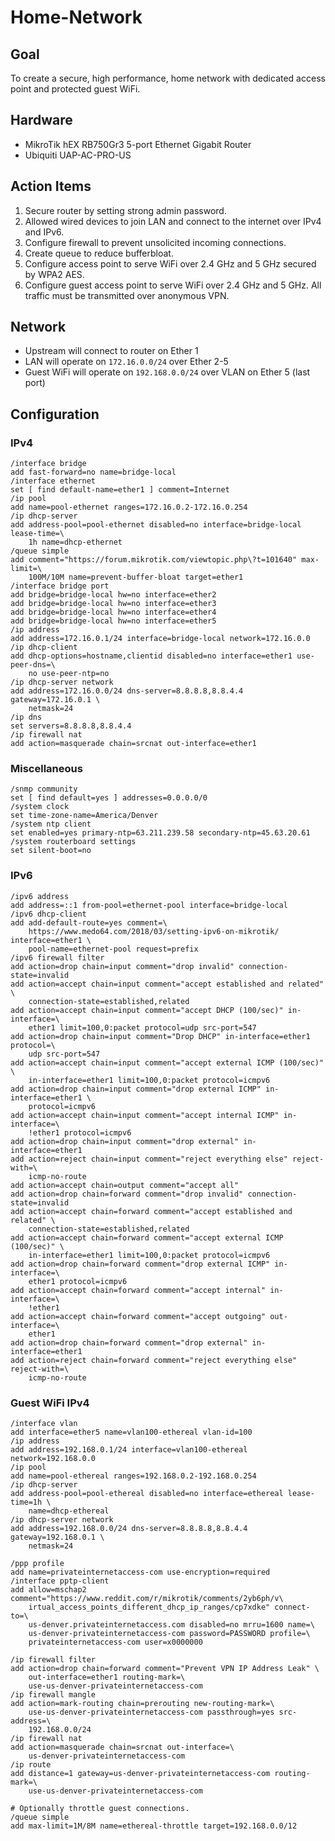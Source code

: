 # Home-Network

## Goal
To create a secure, high performance, home network with dedicated access point and protected guest WiFi.

## Hardware
* MikroTik hEX RB750Gr3 5-port Ethernet Gigabit Router
* Ubiquiti UAP-AC-PRO-US

## Action Items
1. Secure router by setting strong admin password.
1. Allowed wired devices to join LAN and connect to the internet over IPv4 and IPv6.
1. Configure firewall to prevent unsolicited incoming connections.
1. Create queue to reduce bufferbloat.
1. Configure access point to serve WiFi over 2.4 GHz and 5 GHz secured by WPA2 AES.
1. Configure guest access point to serve WiFi over 2.4 GHz and 5 GHz. All traffic must be transmitted over anonymous VPN.

## Network
* Upstream will connect to router on Ether 1
* LAN will operate on `172.16.0.0/24` over Ether 2-5
* Guest WiFi will operate on `192.168.0.0/24` over VLAN on Ether 5 (last port)

## Configuration

### IPv4
```
/interface bridge
add fast-forward=no name=bridge-local
/interface ethernet
set [ find default-name=ether1 ] comment=Internet
/ip pool
add name=pool-ethernet ranges=172.16.0.2-172.16.0.254
/ip dhcp-server
add address-pool=pool-ethernet disabled=no interface=bridge-local lease-time=\
    1h name=dhcp-ethernet
/queue simple
add comment="https://forum.mikrotik.com/viewtopic.php\?t=101640" max-limit=\
    100M/10M name=prevent-buffer-bloat target=ether1
/interface bridge port
add bridge=bridge-local hw=no interface=ether2
add bridge=bridge-local hw=no interface=ether3
add bridge=bridge-local hw=no interface=ether4
add bridge=bridge-local hw=no interface=ether5
/ip address
add address=172.16.0.1/24 interface=bridge-local network=172.16.0.0
/ip dhcp-client
add dhcp-options=hostname,clientid disabled=no interface=ether1 use-peer-dns=\
    no use-peer-ntp=no
/ip dhcp-server network
add address=172.16.0.0/24 dns-server=8.8.8.8,8.8.4.4 gateway=172.16.0.1 \
    netmask=24
/ip dns
set servers=8.8.8.8,8.8.4.4
/ip firewall nat
add action=masquerade chain=srcnat out-interface=ether1
```

### Miscellaneous
```
/snmp community
set [ find default=yes ] addresses=0.0.0.0/0
/system clock
set time-zone-name=America/Denver
/system ntp client
set enabled=yes primary-ntp=63.211.239.58 secondary-ntp=45.63.20.61
/system routerboard settings
set silent-boot=no
```

### IPv6
```
/ipv6 address
add address=::1 from-pool=ethernet-pool interface=bridge-local
/ipv6 dhcp-client
add add-default-route=yes comment=\
    https://www.medo64.com/2018/03/setting-ipv6-on-mikrotik/ interface=ether1 \
    pool-name=ethernet-pool request=prefix
/ipv6 firewall filter
add action=drop chain=input comment="drop invalid" connection-state=invalid
add action=accept chain=input comment="accept established and related" \
    connection-state=established,related
add action=accept chain=input comment="accept DHCP (100/sec)" in-interface=\
    ether1 limit=100,0:packet protocol=udp src-port=547
add action=drop chain=input comment="Drop DHCP" in-interface=ether1 protocol=\
    udp src-port=547
add action=accept chain=input comment="accept external ICMP (100/sec)" \
    in-interface=ether1 limit=100,0:packet protocol=icmpv6
add action=drop chain=input comment="drop external ICMP" in-interface=ether1 \
    protocol=icmpv6
add action=accept chain=input comment="accept internal ICMP" in-interface=\
    !ether1 protocol=icmpv6
add action=drop chain=input comment="drop external" in-interface=ether1
add action=reject chain=input comment="reject everything else" reject-with=\
    icmp-no-route
add action=accept chain=output comment="accept all"
add action=drop chain=forward comment="drop invalid" connection-state=invalid
add action=accept chain=forward comment="accept established and related" \
    connection-state=established,related
add action=accept chain=forward comment="accept external ICMP (100/sec)" \
    in-interface=ether1 limit=100,0:packet protocol=icmpv6
add action=drop chain=forward comment="drop external ICMP" in-interface=\
    ether1 protocol=icmpv6
add action=accept chain=forward comment="accept internal" in-interface=\
    !ether1
add action=accept chain=forward comment="accept outgoing" out-interface=\
    ether1
add action=drop chain=forward comment="drop external" in-interface=ether1
add action=reject chain=forward comment="reject everything else" reject-with=\
    icmp-no-route
```

### Guest WiFi IPv4
```
/interface vlan
add interface=ether5 name=vlan100-ethereal vlan-id=100
/ip address
add address=192.168.0.1/24 interface=vlan100-ethereal network=192.168.0.0
/ip pool
add name=pool-ethereal ranges=192.168.0.2-192.168.0.254
/ip dhcp-server
add address-pool=pool-ethereal disabled=no interface=ethereal lease-time=1h \
    name=dhcp-ethereal
/ip dhcp-server network
add address=192.168.0.0/24 dns-server=8.8.8.8,8.8.4.4 gateway=192.168.0.1 \
    netmask=24

/ppp profile
add name=privateinternetaccess-com use-encryption=required
/interface pptp-client
add allow=mschap2 comment="https://www.reddit.com/r/mikrotik/comments/2yb6ph/v\
    irtual_access_points_different_dhcp_ip_ranges/cp7xdke" connect-to=\
    us-denver.privateinternetaccess.com disabled=no mrru=1600 name=\
    us-denver-privateinternetaccess-com password=PASSWORD profile=\
    privateinternetaccess-com user=x0000000

/ip firewall filter
add action=drop chain=forward comment="Prevent VPN IP Address Leak" \
    out-interface=ether1 routing-mark=\
    use-us-denver-privateinternetaccess-com
/ip firewall mangle
add action=mark-routing chain=prerouting new-routing-mark=\
    use-us-denver-privateinternetaccess-com passthrough=yes src-address=\
    192.168.0.0/24
/ip firewall nat
add action=masquerade chain=srcnat out-interface=\
    us-denver-privateinternetaccess-com
/ip route
add distance=1 gateway=us-denver-privateinternetaccess-com routing-mark=\
    use-us-denver-privateinternetaccess-com

# Optionally throttle guest connections.
/queue simple
add max-limit=1M/8M name=ethereal-throttle target=192.168.0.0/12
```
